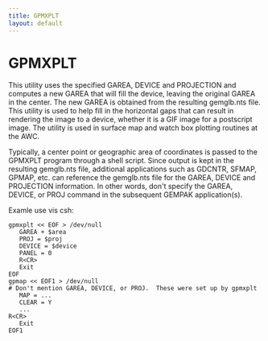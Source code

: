 ```yaml
---
title: GPMXPLT
layout: default
---
```


# GPMXPLT

This utility uses the specified GAREA, DEVICE and PROJECTION and
computes a new GAREA that will fill the device, leaving the original
GAREA in the center.  The new GAREA is obtained from the resulting
gemglb.nts file.  This utility is used to help fill in the horizontal
gaps that can result in rendering the image to a device, whether it is
a GIF image for a postscript image.  The utility is used in surface map
and watch box plotting routines at the AWC.

Typically, a center point or geographic area of coordinates is passed
to the GPMXPLT program through a shell script.  Since output is kept in
the resulting gemglb.nts file, additional applications such as GDCNTR,
SFMAP, GPMAP, etc. can reference the gemglb.nts file for the GAREA,
DEVICE and PROJECTION information.  In other words, don't specify the 
GAREA, DEVICE, or PROJ command in the subsequent GEMPAK application(s).

Examle use vis csh:

    gpmxplt << EOF > /dev/null
       GAREA + $area
       PROJ = $proj
       DEVICE = $device
       PANEL = 0
       R<CR>
       Exit
    EOF
    gpmap << EOF1 > /dev/null
    # Don't mention GAREA, DEVICE, or PROJ.  These were set up by gpmxplt
       MAP = ...
       CLEAR = Y
       ...
    R<CR>
       Exit
    EOF1

